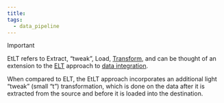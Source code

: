 ```yaml
---
title: 
tags:
  - data_pipeline
---
```


>[!important]
> EtLT refers to Extract, “tweak”, Load, [Transform](term/data%20transformation.md), and can be thought of an extension to the [ELT](term/elt.md) approach to [data integration](term/data%20integration.md). 

When compared to ELT, the EtLT approach incorporates an additional light “tweak” (small “t”) transformation, which is done on the data after it is extracted from the source and before it is loaded into the destination.



